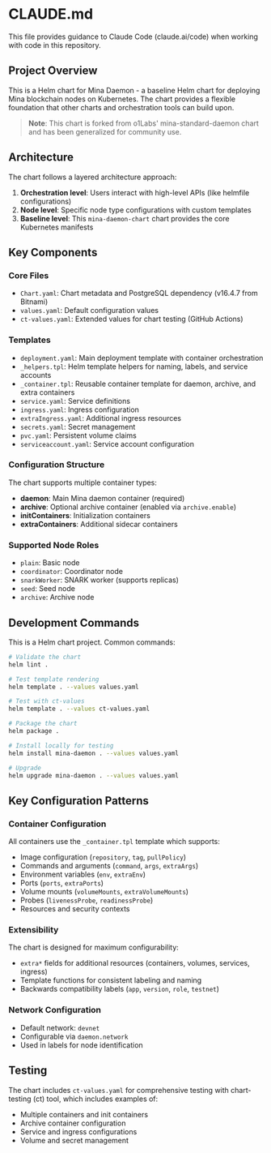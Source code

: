 # CLAUDE.md

This file provides guidance to Claude Code (claude.ai/code) when working with code in this repository.

## Project Overview

This is a Helm chart for Mina Daemon - a baseline Helm chart for deploying Mina blockchain nodes on Kubernetes. The chart provides a flexible foundation that other charts and orchestration tools can build upon.

> **Note**: This chart is forked from o1Labs' mina-standard-daemon chart and has been generalized for community use.

## Architecture

The chart follows a layered architecture approach:
1. **Orchestration level**: Users interact with high-level APIs (like helmfile configurations)
2. **Node level**: Specific node type configurations with custom templates
3. **Baseline level**: This `mina-daemon-chart` chart provides the core Kubernetes manifests

## Key Components

### Core Files
- `Chart.yaml`: Chart metadata and PostgreSQL dependency (v16.4.7 from Bitnami)
- `values.yaml`: Default configuration values
- `ct-values.yaml`: Extended values for chart testing (GitHub Actions)

### Templates
- `deployment.yaml`: Main deployment template with container orchestration
- `_helpers.tpl`: Helm template helpers for naming, labels, and service accounts
- `_container.tpl`: Reusable container template for daemon, archive, and extra containers
- `service.yaml`: Service definitions
- `ingress.yaml`: Ingress configuration
- `extraIngress.yaml`: Additional ingress resources
- `secrets.yaml`: Secret management
- `pvc.yaml`: Persistent volume claims
- `serviceaccount.yaml`: Service account configuration

### Configuration Structure

The chart supports multiple container types:
- **daemon**: Main Mina daemon container (required)
- **archive**: Optional archive container (enabled via `archive.enable`)
- **initContainers**: Initialization containers
- **extraContainers**: Additional sidecar containers

### Supported Node Roles
- `plain`: Basic node
- `coordinator`: Coordinator node
- `snarkWorker`: SNARK worker (supports replicas)
- `seed`: Seed node
- `archive`: Archive node

## Development Commands

This is a Helm chart project. Common commands:

```bash
# Validate the chart
helm lint .

# Test template rendering
helm template . --values values.yaml

# Test with ct-values
helm template . --values ct-values.yaml

# Package the chart
helm package .

# Install locally for testing
helm install mina-daemon . --values values.yaml

# Upgrade
helm upgrade mina-daemon . --values values.yaml
```

## Key Configuration Patterns

### Container Configuration
All containers use the `_container.tpl` template which supports:
- Image configuration (`repository`, `tag`, `pullPolicy`)
- Commands and arguments (`command`, `args`, `extraArgs`)
- Environment variables (`env`, `extraEnv`)
- Ports (`ports`, `extraPorts`)
- Volume mounts (`volumeMounts`, `extraVolumeMounts`)
- Probes (`livenessProbe`, `readinessProbe`)
- Resources and security contexts

### Extensibility
The chart is designed for maximum configurability:
- `extra*` fields for additional resources (containers, volumes, services, ingress)
- Template functions for consistent labeling and naming
- Backwards compatibility labels (`app`, `version`, `role`, `testnet`)

### Network Configuration
- Default network: `devnet`
- Configurable via `daemon.network`
- Used in labels for node identification

## Testing

The chart includes `ct-values.yaml` for comprehensive testing with chart-testing (ct) tool, which includes examples of:
- Multiple containers and init containers
- Archive container configuration
- Service and ingress configurations
- Volume and secret management